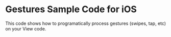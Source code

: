 # Gestures Sample Code for iOS

This code shows how to programatically process gestures (swipes, tap, etc) on your View code.

